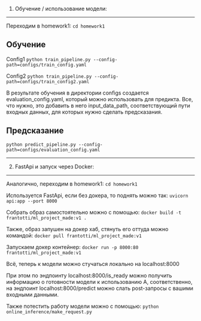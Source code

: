 1. Обучение / использование модели:
-----------


Переходим в homework1:
`cd homework1`

Обучение
-----------
Config1
`python train_pipeline.py --config-path=configs/train_config.yaml`

Config2
`python train_pipeline.py --config-path=configs/train_config2.yaml`

В результате обучения в директории configs создается evaluation_config.yaml, который можно использовать для предикта.
Все, что нужно, это добавить в него input_data_path, соответствующий пути входных данных, для которых нужно сделать предсказания.

Предсказание
-----------
`python predict_pipeline.py --config-path=configs/evaluation_config.yaml`


**************************************************************************

2. FastApi и запуск через Docker:
-----------


Аналогично, переходим в homework1:
`cd homework1`

Используется FastApi, если без докера, то поднять можно так:
`uvicorn api:app --port 8000`

Собрать образ самостоятельно можно с помощью:
`docker build -t frantotti/ml_project_made:v1 .`

Также, образ запушен на докер хаб, стянуть его оттуда можно командой:
`docker pull frantotti/ml_project_made:v1`

Запускаем докер контейнер:
`docker run -p 8000:80 frantotti/ml_project_made:v1`

Всё, теперь к модели можно стучаться локально на localhost:8000

При этом по эндпоинту localhost:8000/is_ready можно получить информацию о готовности модели к использованию
А, соответственно, на эндпоинт localhost:8000/predict можно слать post-запросы с вашими входными данными.

Также потестить работу модели можно с помощью:
`python online_inference/make_request.py`
